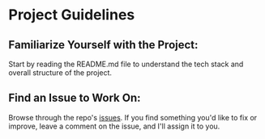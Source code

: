 # Project Guidelines

## Familiarize Yourself with the Project:
Start by reading the README.md file to understand the tech stack and overall structure of the project.

## Find an Issue to Work On:
Browse through the repo's [issues](https://github.com/alexchrysovergis/alexchrysovergis.github.io/issues). If you find something you'd like to fix or improve, leave a comment on the issue, and I'll assign it to you.